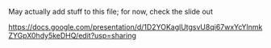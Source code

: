 May actually add stuff to this file; for now, check the slide out

https://docs.google.com/presentation/d/1D2YOKaglUtgsvU8qi67wxYcYlnmkZYGpX0hdy5keDHQ/edit?usp=sharing